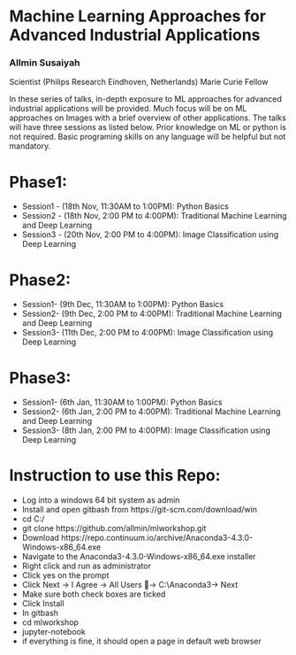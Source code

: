 # Machine Learning Approaches for Advanced Industrial Applications 
### Allmin Susaiyah
Scientist (Philips Research Eindhoven, Netherlands)
Marie Curie Fellow

<p>

In these series of talks, in-depth exposure to ML approaches for advanced industrial applications will be provided. Much focus will be on ML approaches on Images with a brief overview of other applications. The talks will have three sessions as listed below. 
Prior knowledge on ML or python is not required. Basic programing skills on any language will be helpful but not mandatory.

#	Phase1: 
<ul>
<li> Session1 - (18th Nov, 11:30AM to 1:00PM): Python Basics 
<li> Session2 - (18th Nov, 2:00 PM to 4:00PM): Traditional Machine Learning and Deep Learning
<li> Session3 - (20th Nov, 2:00 PM to 4:00PM): Image Classification using Deep Learning
</ul>

#	Phase2: 
<ul>
<li> Session1- (9th Dec, 11:30AM to 1:00PM): Python Basics
<li> Session2- (9th Dec, 2:00 PM to 4:00PM): Traditional Machine Learning and Deep Learning
<li> Session3- (11th Dec, 2:00 PM to 4:00PM): Image Classification using Deep Learning
</ul>

#	Phase3: 
<ul>
<li> Session1- (6th Jan, 11:30AM to 1:00PM): Python Basics
<li> Session2- (6th Jan, 2:00 PM to 4:00PM): Traditional Machine Learning and Deep Learning
<li> Session3- (8th Jan, 2:00 PM to 4:00PM): Image Classification using Deep Learning
</ul>


# Instruction to use this Repo:
<ul>
<li>Log into a windows 64 bit system as admin
<li>Install and open gitbash from https://git-scm.com/download/win
	<li>cd C:/
	<li>git clone https://github.com/allmin/mlworkshop.git
<li> Download https://repo.continuum.io/archive/Anaconda3-4.3.0-Windows-x86_64.exe
<li> Navigate to the Anaconda3-4.3.0-Windows-x86_64.exe installer 
<li> Right click and run as administrator
<li> Click yes on the prompt
<li> Click Next -> I Agree -> All Users -> C:\Anaconda3-> Next
	<li> Make sure both check boxes are ticked
<li> Click Install 
<li> In gitbash 
	<li> cd mlworkshop
	<li> jupyter-notebook
	<li> if everything is fine, it should open a page in default web browser
</ul>
